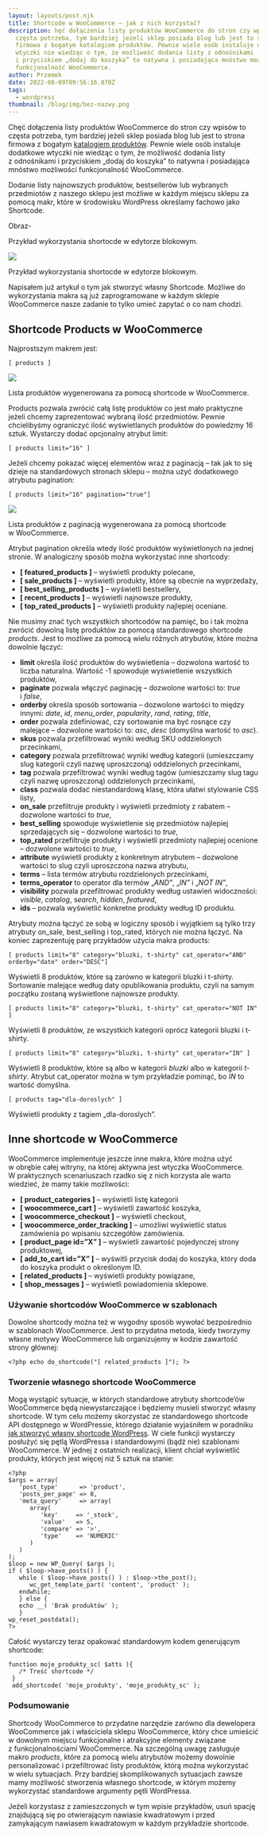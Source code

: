```yaml
---
layout: layouts/post.njk
title: Shortcode w WooCommerce – jak z nich korzystać?
description: hęć dołączenia listy produktów WooCommerce do stron czy wpisów to
  częsta potrzeba, tym bardziej jeżeli sklep posiada blog lub jest to strona
  firmowa z bogatym katalogiem produktów. Pewnie wiele osób instaluje dodatkowe
  wtyczki nie wiedząc o tym, że możliwość dodania listy z odnośnikami
  i przyciskiem „dodaj do koszyka” to natywna i posiadająca mnóstwo możliwości
  funkcjonalność WooCommerce.
author: Przemek
date: 2022-08-09T09:56:16.870Z
tags:
  - wordpress
thumbnail: /blog/img/bez-nazwy.png
---
```

Chęć dołączenia listy produktów WooCommerce do stron czy wpisów to częsta potrzeba, tym bardziej jeżeli sklep posiada blog lub jest to strona firmowa z bogatym [katalogiem produktów](https://web.archive.org/web/20230330091138/https://mansfeld.pl/programowanie/katalog-produktow-wordpress/). Pewnie wiele osób instaluje dodatkowe wtyczki nie wiedząc o tym, że możliwość dodania listy z odnośnikami i przyciskiem „dodaj do koszyka” to natywna i posiadająca mnóstwo możliwości funkcjonalność WooCommerce.

Dodanie listy najnowszych produktów, bestsellerów lub wybranych przedmiotów z naszego sklepu jest możliwe w każdym miejscu sklepu za pomocą makr, które w środowisku WordPress określamy fachowo jako Shortcode.



Obraz-

Przykład wykorzystania shortocde w edytorze blokowym.





![](https://web.archive.org/web/20230330091138im_/https://cdn.mansfeld.pl/wp-content/uploads/2022/10/umieszczanie-shortcode-na-stronie-woocommerce.png)

Przykład wykorzystania shortocde w edytorze blokowym.

Napisałem już artykuł o tym jak stworzyć własny Shortcode. Możliwe do wykorzystania makra są już zaprogramowane w każdym sklepie WooCommerce nasze zadanie to tylko umieć zapytać o co nam chodzi.

## Shortcode Products w WooCommerce

Najprostszym makrem jest:

```
[ products ]
```

![](https://web.archive.org/web/20230330091138im_/https://cdn.mansfeld.pl/wp-content/uploads/2022/10/woocommerce-products-1-1170x481.png)

Lista produktów wygenerowana za pomocą shortcode w WooCommerce.

Products pozwala zwrócić całą listę produktów co jest mało praktyczne jeżeli chcemy zaprezentować wybraną ilość przedmiotów. Pewnie chcielibyśmy ograniczyć ilość wyświetlanych produktów do powiedzmy 16 sztuk. Wystarczy dodać opcjonalny atrybut limit:

```
[ products limit="16" ]
```

Jeżeli chcemy pokazać więcej elementów wraz z paginacją – tak jak to się dzieje na standardowych stronach sklepu – można użyć dodatkowego atrybutu pagination:

```
[ products limit="16" pagination="true"]
```

![](https://web.archive.org/web/20230330091138im_/https://cdn.mansfeld.pl/wp-content/uploads/2022/10/woocommerce-products-pagination-1170x550.png)

Lista produktów z paginacją wygenerowana za pomocą shortcode w WooCommerce.

Atrybut pagination określa wtedy ilość produktów wyświetlonych na jednej stronie. W analogiczny sposób można wykorzystać inne shortcody:

* **\[ featured_products ]** – wyświetli produkty polecane,
* **\[ sale_products ]** – wyświetli produkty, które są obecnie na wyprzedaży,
* **\[ best_selling_products ]** – wyświetli bestsellery,
* **\[ recent_products ]** – wyświetli najnowsze produkty,
* **\[ top_rated_products ]** – wyświetli produkty najlepiej oceniane.

Nie musimy znać tych wszystkich shortcodów na pamięć, bo i tak można zwrócić dowolną listę produktów za pomocą standardowego shortcode *products*. Jest to możliwe za pomocą wielu różnych atrybutów, które można dowolnie łączyć:

* **limit** określa ilość produktów do wyświetlenia – dozwolona wartość to liczba naturalna. Wartość -1 spowoduje wyświetlenie wszystkich produktów,
* **paginate** pozwala włączyć paginację – dozwolone wartości to: *true* i *false*,
* **orderby** określa sposób sortowania – dozwolone wartości to między innymi: *date*, *id*, *menu_order*, *popularity*, *rand*, *rating*, *title*,
* **order** pozwala zdefiniować, czy sortowanie ma być rosnące czy malejące – dozwolone wartości to: *asc*, *desc* (domyślna wartość to *asc*).
* **skus** pozwala przefiltrować wyniki według SKU oddzielonych przecinkami,
* **category** pozwala przefiltrować wyniki według kategorii (umieszczamy slug kategorii czyli nazwę uproszczoną) oddzielonych przecinkami,
* **tag** pozwala przefiltrować wyniki według tagów (umieszczamy slug tagu czyli nazwę uproszczoną) oddzielonych przecinkami,
* **class** pozwala dodać niestandardową klasę, która ułatwi stylowanie CSS listy,
* **on_sale** przefiltruje produkty i wyświetli przedmioty z rabatem – dozwolone wartości to *true*,
* **best_selling** spowoduje wyświetlenie się przedmiotów najlepiej sprzedających się – dozwolone wartości to *true*,
* **top_rated** przefiltruje produkty i wyświetli przedmioty najlepiej ocenione – dozwolone wartości to *true*,
* **attribute** wyświetli produkty z konkretnym atrybutem – dozwolone wartości to slug czyli uproszczona nazwa atrybutu,
* **terms** – lista termów atrybutu rozdzielonych przecinkami,
* **terms_operator** to operator dla termów „*AND”*, „*IN”* i „*NOT IN”*,
* **visibility** pozwala przefiltrować produkty według ustawień widoczności: *visible*, *catalog*, *search*, *hidden*, *featured*,
* **ids** – pozwala wyświetlić konkretne produkty według ID produktu.

Atrybuty można łączyć ze sobą w logiczny sposób i wyjątkiem są tylko trzy atrybuty on_sale, best_selling i top_rated, których nie można łączyć. Na koniec zaprezentuję parę przykładów użycia makra products:

```
[ products limit="8" category="bluzki, t-shirty" cat_operator="AND" orderby="date" order="DESC"]
```

Wyświetli 8 produktów, które są zarówno w kategorii bluzki i t-shirty. Sortowanie malejące według daty opublikowania produktu, czyli na samym początku zostaną wyświetlone najnowsze produkty.

```
[ products limit="8" category="bluzki, t-shirty" cat_operator="NOT IN" ]
```

Wyświetli 8 produktów, ze wszystkich kategorii oprócz kategorii bluzki i t-shirty.

```
[ products limit="8" category="bluzki, t-shirty" cat_operator="IN" ]
```

Wyświetli 8 produktów, które są albo w kategorii *bluzki* albo w kategorii *t-shirty*. Atrybut cat_operator można w tym przykładzie pominąć, bo *IN* to wartość domyślna.

```
[ products tag="dla-doroslych" ]
```

Wyświetli produkty z tagiem „dla-doroslych”.

## Inne shortcode w WooCommerce

WooCommerce implementuje jeszcze inne makra, które można użyć w obrębie całej witryny, na której aktywna jest wtyczka WooCommerce. W praktycznych scenariuszach rzadko się z nich korzysta ale warto wiedzieć, że mamy takie możliwości:

* **\[ product_categories ]** – wyświetli listę kategorii
* **\[ woocommerce_cart ]** – wyświetli zawartość koszyka,
* **\[ woocommerce_checkout ]** – wyświetli checkout,
* **\[ woocommerce_order_tracking ]** – umożliwi wyświetlić status zamówienia po wpisaniu szczegółów zamówienia.
* **\[ product_page id=”X” ]** – wyświetli zawartość pojedynczej strony produktowej,
* **\[ add_to_cart id=”X” ]** – wyświtli przycisk dodaj do koszyka, który doda do koszyka produkt o określonym ID.
* **\[ related_products ]** – wyświetli produkty powiązane,
* **\[ shop_messages ]** – wyświetli powiadomienia sklepowe.

### Używanie shortcodów WooCommerce w szablonach

Dowolne shortcody można też w wygodny sposób wywołać bezpośrednio w szablonach WooCommerce. Jest to przydatna metoda, kiedy tworzymy własne motywy WooCommerce lub organizujemy w kodzie zawartość strony głównej:

```
<?php echo do_shortcode("[ related_products ]"); ?>
```

### Tworzenie własnego shortcode WooCommerce

Mogą wystąpić sytuacje, w których standardowe atrybuty shortcode’ów WooCommerce będą niewystarczające i będziemy musieli stworzyć własny shortcode. W tym celu możemy skorzystać ze standardowego shortcode API dostępnego w WordPressie, którego działanie wyjaśniłem w poradniku [jak stworzyć własny shortcode WordPress](https://web.archive.org/web/20230330091138/https://mansfeld.pl/programowanie/tworzenie-makra-shortcode-wordpress/). W ciele funkcji wystarczy posłużyć się pętlą WordPressa i standardowymi (bądź nie) szablonami WooCommerce. W jednej z ostatnich realizacji, klient chciał wyświetlić produkty, których jest więcej niż 5 sztuk na stanie:

```
<?php
$args = array(
   'post_type'      => 'product',
   'posts_per_page' => 8,
   'meta_query'     => array(
      array(
         'key'     => '_stock',
         'value'   => 5,
         'compare' => '>',
         'type'    => 'NUMERIC'
      )
   )
);
$loop = new WP_Query( $args );
if ( $loop->have_posts() ) {
   while ( $loop->have_posts() ) : $loop->the_post();
      wc_get_template_part( 'content', 'product' );
   endwhile;
   } else {
   echo __( 'Brak produktów' );
   }
wp_reset_postdata();
?>
```

Całość wystarczy teraz opakować standardowym kodem generującym shortcode:

```
function moje_produkty_sc( $atts ){
   /* Treść shortcode */
 }
 add_shortcode( 'moje_produkty', 'moje_produkty_sc' );
```

### Podsumowanie

Shortcody WooCommerce to przydatne narzędzie zarówno dla dewelopera WooCommerce jak i właściciela sklepu WooCommerce, który chce umieścić w dowolnym miejscu funkcjonalne i atrakcyjne elementy związane z funkcjonalnościami WooCommerce. Na szczególną uwagę zasługuje makro *products*, które za pomocą wielu atrybutów możemy dowolnie personalizować i przefiltrować listy produktów, którą można wykorzystać w wielu sytuacjach. Przy bardziej skomplikowanych sytuacjach zawsze mamy możliwość stworzenia własnego shortcode, w którym możemy wykorzystać standardowe argumenty pętli WordPressa.

Jeżeli korzystasz z zamieszczonych w tym wpisie przykładów, usuń spację znajdującą się po otwierającym nawiasie kwadratowym i przed zamykającym nawiasem kwadratowym w każdym przykładzie shortcode.